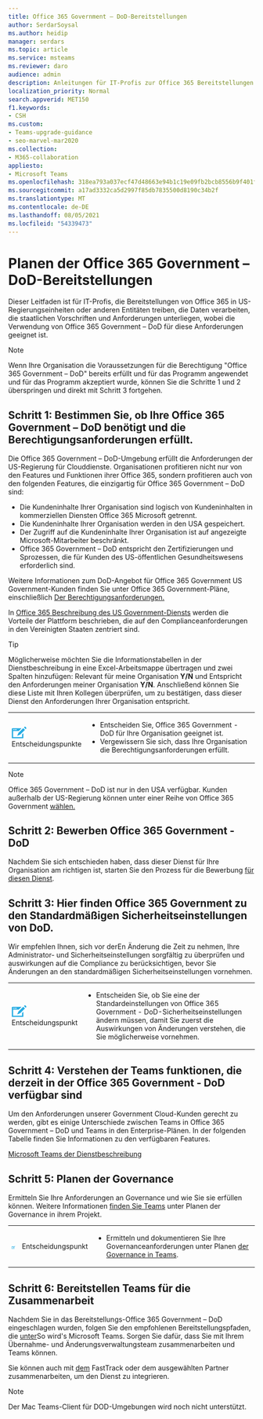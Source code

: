 ```yaml
---
title: Office 365 Government – DoD-Bereitstellungen
author: SerdarSoysal
ms.author: heidip
manager: serdars
ms.topic: article
ms.service: msteams
ms.reviewer: daro
audience: admin
description: Anleitungen für IT-Profis zur Office 365 Bereitstellungen in Entitäten, die Daten verarbeiten, die doD-Bestimmungen der US-Regierung unterliegen.
localization_priority: Normal
search.appverid: MET150
f1.keywords:
- CSH
ms.custom:
- Teams-upgrade-guidance
- seo-marvel-mar2020
ms.collection:
- M365-collaboration
appliesto:
- Microsoft Teams
ms.openlocfilehash: 318ea793a037ecf47d48663e94b1c19e09fb2bcb8556b9f401f314d0bb9e998d
ms.sourcegitcommit: a17ad3332ca5d2997f85db7835500d8190c34b2f
ms.translationtype: MT
ms.contentlocale: de-DE
ms.lasthandoff: 08/05/2021
ms.locfileid: "54339473"
---
```

# <a name="plan-for-office-365-government---dod-deployments"></a>Planen der Office 365 Government – DoD-Bereitstellungen

Dieser Leitfaden ist für IT-Profis, die Bereitstellungen von Office 365 in US-Regierungseinheiten oder anderen Entitäten treiben, die Daten verarbeiten, die staatlichen Vorschriften und Anforderungen unterliegen, wobei die Verwendung von Office 365 Government – DoD für diese Anforderungen geeignet ist.

> [!NOTE]
> Wenn Ihre Organisation die Voraussetzungen für die Berechtigung "Office 365 Government – DoD" bereits erfüllt und für das Programm angewendet und für das Programm akzeptiert wurde, können Sie die Schritte 1 und 2 überspringen und direkt mit Schritt 3 fortgehen.

## <a name="step-1-determine-whether-your-organization-needs-office-365-government---dod-and-meets-eligibility-requirements"></a>Schritt 1: Bestimmen Sie, ob Ihre Office 365 Government – DoD benötigt und die Berechtigungsanforderungen erfüllt. 

Die Office 365 Government – DoD-Umgebung erfüllt die Anforderungen der US-Regierung für Clouddienste. Organisationen profitieren nicht nur von den Features und Funktionen ihrer Office 365, sondern profitieren auch von den folgenden Features, die einzigartig für Office 365 Government – DoD sind:

- Die Kundeninhalte Ihrer Organisation sind logisch von Kundeninhalten in kommerziellen Diensten Office 365 Microsoft getrennt.
- Die Kundeninhalte Ihrer Organisation werden in den USA gespeichert.
- Der Zugriff auf die Kundeninhalte Ihrer Organisation ist auf angezeigte Microsoft-Mitarbeiter beschränkt.
- Office 365 Government – DoD entspricht den Zertifizierungen und Sprozessen, die für Kunden des US-öffentlichen Gesundheitswesens erforderlich sind.

Weitere Informationen zum DoD-Angebot für Office 365 Government US Government-Kunden [](https://products.office.com/government/compare-office-365-government-plans)finden Sie unter Office 365 Government-Pläne, einschließlich [Der Berechtigungsanforderungen.](https://products.office.com/government/compare-office-365-government-plans#EligibilityRequirements)

In [Office 365 Beschreibung des US Government-Diensts](/office365/servicedescriptions/office-365-platform-service-description/office-365-us-government/office-365-us-government) werden die Vorteile der Plattform beschrieben, die auf den Complianceanforderungen in den Vereinigten Staaten zentriert sind.


> [!Tip]
> Möglicherweise möchten Sie die Informationstabellen in der Dienstbeschreibung in eine Excel-Arbeitsmappe übertragen und zwei Spalten hinzufügen: Relevant für meine Organisation **Y/N** und Entspricht den Anforderungen meiner Organisation **Y/N**. Anschließend können Sie diese Liste mit Ihren Kollegen überprüfen, um zu bestätigen, dass dieser Dienst den Anforderungen Ihrer Organisation entspricht.


|    |     |
|-----------|------------|
| ![Ein Symbol mit Entscheidungspunkten](media/audio_conferencing_image7.png) <br/>Entscheidungspunkte|<ul><li>Entscheiden Sie, Office 365 Government - DoD für Ihre Organisation geeignet ist.</li><li>Vergewissern Sie sich, dass Ihre Organisation die Berechtigungsanforderungen erfüllt.</li></ul> |

> [!Note]
> Office 365 Government – DoD ist nur in den USA verfügbar. Kunden außerhalb der US-Regierung können unter einer Reihe von Office 365 Government [wählen.](https://products.office.com/en/government/compare-office-365-government-plans)

## <a name="step-2-apply-for-office-365-government---dod"></a>Schritt 2: Bewerben Office 365 Government - DoD

Nachdem Sie sich entschieden haben, dass dieser Dienst für Ihre Organisation am richtigen ist, starten Sie den Prozess für die Bewerbung [für diesen Dienst](https://products.office.com/government/eligibility-validation).


## <a name="step-3-understand-office-365-government---dod-default-security-settings"></a>Schritt 3: Hier finden Office 365 Government zu den Standardmäßigen Sicherheitseinstellungen von DoD.

Wir empfehlen Ihnen, sich vor [](enable-features-office-365.md) derEn Änderung die Zeit zu nehmen, Ihre Administrator- und Sicherheitseinstellungen sorgfältig zu überprüfen und auswirkungen auf die Compliance zu berücksichtigen, bevor Sie Änderungen an den standardmäßigen Sicherheitseinstellungen vornehmen.

|    |     |
|-----------|------------|
| ![Symbol, das einen Entscheidungspunkt darstellt](media/audio_conferencing_image7.png) <br/>Entscheidungspunkt|<ul><li>Entscheiden Sie, ob Sie eine der Standardeinstellungen von Office 365 Government - DoD-Sicherheitseinstellungen ändern müssen, damit Sie zuerst die Auswirkungen von Änderungen verstehen, die Sie möglicherweise vornehmen.</li></ul> |


## <a name="step-4-understand-which-teams-capabilities-are-currently-available-in-office-365-government---dod"></a>Schritt 4: Verstehen der Teams funktionen, die derzeit in der Office 365 Government - DoD verfügbar sind

Um den Anforderungen unserer Government Cloud-Kunden gerecht zu werden, gibt es einige Unterschiede zwischen Teams in Office 365 Government – DoD und Teams in den Enterprise-Plänen. In der folgenden Tabelle finden Sie Informationen zu den verfügbaren Features.

[Microsoft Teams der Dienstbeschreibung](/office365/servicedescriptions/teams-service-description)

## <a name="step-5-plan-for-governance"></a>Schritt 5: Planen der Governance

Ermitteln Sie Ihre Anforderungen an Governance und wie Sie sie erfüllen können. Weitere Informationen [finden Sie Teams](plan-teams-governance.md) unter Planen der Governance in ihrem Projekt.

|         |         |         |
|---------|---------|---------|
|<img src="media/audio_conferencing_image7.png" alt= "An icon depicting a decision point"/>|Entscheidungspunkt |<ul><li>Ermitteln und dokumentieren Sie Ihre Governanceanforderungen unter Planen [der Governance in Teams](plan-teams-governance.md). </li></ul>|

## <a name="step-6-deploy-teams-for-collaboration"></a>Schritt 6: Bereitstellen Teams für die Zusammenarbeit

Nachdem Sie in das Bereitstellungs-Office 365 Government – DoD eingeschlagen wurden, folgen Sie den empfohlenen Bereitstellungspfaden, die [unter](./deploy-overview.md)So wird's Microsoft Teams. Sorgen Sie dafür, dass Sie mit Ihrem Übernahme- und Änderungsverwaltungsteam zusammenarbeiten und Teams können.

Sie können auch mit [dem](https://www.microsoft.com/fasttrack) FastTrack oder dem ausgewählten Partner zusammenarbeiten, um den Dienst zu integrieren.

> [!NOTE]
> Der Mac Teams-Client für DOD-Umgebungen wird noch nicht unterstützt.